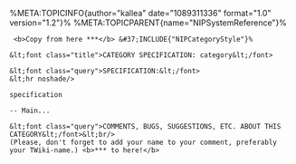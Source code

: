 %META:TOPICINFO{author=\"kallea\" date=\"1089311336\" format=\"1.0\"
version=\"1.2\"}% %META:TOPICPARENT{name=\"NIPSystemReference\"}%

     <b>Copy from here ***</b> &#37;INCLUDE{"NIPCategoryStyle"}%

    &lt;font class="title">CATEGORY SPECIFICATION: category&lt;/font>

    &lt;font class="query">SPECIFICATION:&lt;/font>
    &lt;hr noshade/>

    specification

    -- Main...

    &lt;font class="query">COMMENTS, BUGS, SUGGESTIONS, ETC. ABOUT THIS CATEGORY&lt;/font>&lt;br/>
    (Please, don't forget to add your name to your comment, preferably your TWiki-name.) <b>*** to here!</b> 
